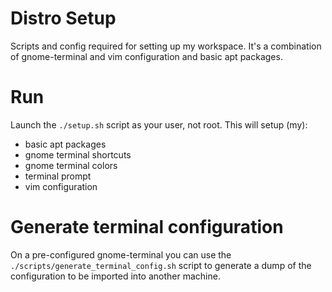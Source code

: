# Distro Setup

Scripts and config required for setting up my workspace. It's a combination of gnome-terminal and vim configuration and basic apt packages.

# Run

Launch the `./setup.sh` script as your user, not root. This will setup (my):
- basic apt packages
- gnome terminal shortcuts
- gnome terminal colors
- terminal prompt
- vim configuration

# Generate terminal configuration

On a pre-configured gnome-terminal you can use the `./scripts/generate_terminal_config.sh` script to generate a dump of the configuration to be imported into another machine.

